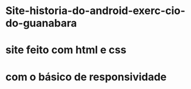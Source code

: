 # Site-historia-do-android-exerc-cio-do-guanabara
# site feito com html e css 
# com o básico de responsividade 
